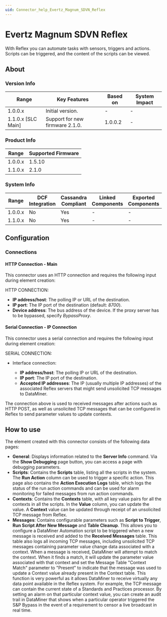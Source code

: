 ```yaml
---
uid: Connector_help_Evertz_Magnum_SDVN_Reflex
---
```


# Evertz Magnum SDVN Reflex

With Reflex you can automate tasks with sensors, triggers and actions. Scripts can be triggered, and the content of the scripts can be viewed.

## About

### Version Info

| Range                | Key Features                    | Based on     | System Impact     |
|----------------------|---------------------------------|--------------|-------------------|
| 1.0.0.x              | Initial version.                | -            | -                 |
| 1.1.0.x [SLC Main]   | Support for new firmware 2.1.0. | 1.0.0.2      | -                 |

### Product Info

| Range     | Supported Firmware     |
|-----------|------------------------|
| 1.0.0.x   | 1.5.10                 |
| 1.1.0.x   | 2.1.0                  |

### System Info

| Range     | DCF Integration     | Cassandra Compliant     | Linked Components     | Exported Components     |
|-----------|---------------------|-------------------------|-----------------------|-------------------------|
| 1.0.0.x   | No                  | Yes                     | -                     | -                       |
| 1.1.0.x   | No                  | Yes                     | -                     | -                       |

## Configuration

### Connections

#### HTTP Connection - Main

This connector uses an HTTP connection and requires the following input during element creation:

HTTP CONNECTION:

- **IP address/host**: The polling IP or URL of the destination.
- **IP port**: The IP port of the destination (default: *8700*).
- **Device address**: The bus address of the device. If the proxy server has to be bypassed, specify *BypassProxy*.

#### Serial Connection - IP Connection

This connector uses a serial connection and requires the following input during element creation:

SERIAL CONNECTION:

- Interface connection:

  - **IP address/host**: The polling IP or URL of the destination.
  - **IP port**: The IP port of the destination.
  - **Accepted IP addresses**: The IP (usually multiple IP addresses) of the associated Reflex servers that might send unsolicited TCP messages to DataMiner.

The connection above is used to received messages after actions such as HTTP POST, as well as unsolicited TCP messages that can be configured in Reflex to send parameter values to update contexts.

## How to use

The element created with this connector consists of the following data pages:

- **General**: Displays information related to the **Server Info** command. Via the **Show Debugging** page button, you can access a page with debugging parameters.
- **Scripts**: Contains the **Scripts** table, listing all the scripts in the system. The **Run Action** column can be used to trigger a specific action. This page also contains the **Action Execution Logs** table, which logs the status of the run action commands and can be used for alarm monitoring for failed messages from run action commands.
- **Contexts**: Contains the **Contexts** table, with all key value pairs for all the contexts in all the scripts. In the **Value** column, you can update the value. A **Context** value can be updated through receipt of an unsolicited TCP message from Reflex.
- **Messages**: Contains configurable parameters such as **Script to Trigger**, **Run Script After New Message** and **Table Cleanup**. This allows you to configure a DataMiner Automation script to be triggered when a new message is received and added to the **Received Messages** table. This table also logs all incoming TCP messages, including unsolicited TCP messages containing parameter value change data associated with a context. When a message is received, DataMiner will attempt to match the context. When it finds a match, it will update the parameter value associated with that context and set the Message Table "Context Match" parameter to "Present" to indicate that the message was used to update a Context value already present in the Context table. This function is very powerful as it allows DataMiner to receive virtually any data point available in the Reflex system. For example, the TCP message can contain the current state of a Standards and Practices processor. By setting an alarm on that particular context value, you can create an audit trail in DataMiner that shows when a particular operator triggered the S&P Bypass in the event of a requirement to censor a live broadcast in real time.
